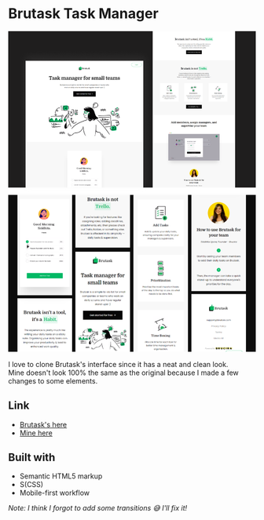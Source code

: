 # Brutask Task Manager

![On Desktop](./assets/ui-preview/ui-clone-preview-on-desktop.png "On Desktop") ![On Mobile](./assets/ui-preview/ui-clone-preview-on-mobile.png "On Mobile")  

I love to clone Brutask's interface since it has a neat and clean look.  
Mine doesn't look 100% the same as the original because I made a few changes to some elements.

## Link
* [Brutask's here](https://brutask.com)  
* [Mine here](https://faraaiden-brutask-ui-clone.netlify.app/)

## Built with

- Semantic HTML5 markup
- S(CSS)
- Mobile-first workflow

*Note: I think I forgot to add some transitions 😅 I'll fix it!*
